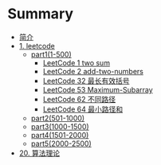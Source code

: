 # Summary

* [简介](README.md)
* [1. leetcode](1-leetcode/README.md)
  * [part1(1-500)](1-leetcode/part1(1-500)/README.md)
    * [LeetCode 1 two sum](1-leetcode/part1(1-500)/LeetCode-1-two-sum.md)
    * [LeetCode 2 add-two-numbers](1-leetcode/part1(1-500)/LeetCode-2-add-two-numbers.md)
    * [LeetCode 32 最长有效括号](1-leetcode/part1(1-500)/LeetCode-32-最长有效括号.md)
    * [LeetCode 53 Maximum-Subarray](1-leetcode/part1(1-500)/LeetCode-53-Maximum-Subarray.md)
    * [LeetCode 62 不同路径](1-leetcode/part1(1-500)/LeetCode-62-不同路径.md)
    * [LeetCode 64 最小路径和](1-leetcode/part1(1-500)/LeetCode-64-最小路径和.md)
  * [part2(501-1000)](1-leetcode/part2(501-1000)/README.md)
  * [part3(1000-1500)](1-leetcode/part3(1000-1500)/README.md)
  * [part4(1501-2000)](1-leetcode/part4(1501-2000)/README.md)
  * [part5(2000-2500)](1-leetcode/part5(2000-2500)/README.md)
* [20. 算法理论](20-算法理论/README.md)

